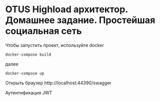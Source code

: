 # OTUS Highload архитектор. Домашнее задание. Простейшая социальная сеть
Чтобы запустить проект, используйте docker

```
docker-compose build
```

далее

```
docker-compose up

```

Открыть браузер http://localhost:44390/swagger

Аутентификация JWT
